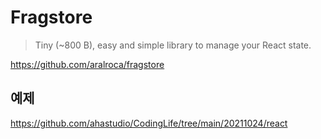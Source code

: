 # Fragstore

> Tiny (~800 B), easy and simple library to manage your React state.

<https://github.com/aralroca/fragstore>

## 예제

<https://github.com/ahastudio/CodingLife/tree/main/20211024/react>

